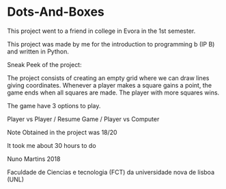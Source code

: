 # Dots-And-Boxes


This project went to a friend in college in Evora in the 1st semester.

This project was made by me for the introduction to programming b (IP B) and written in Python.

Sneak Peek of the project:

The project consists of creating an empty grid where we can draw lines giving coordinates. Whenever a player makes a square gains a point, the game ends when all squares are made. The player with more squares wins.

The game have 3 options to play. 

Player vs Player / Resume Game / Player vs Computer

Note Obtained in the project was 18/20 

It took me about 30 hours to do

Nuno Martins 2018 

Faculdade de Ciencias e tecnologia (FCT) da universidade nova de lisboa (UNL) 
